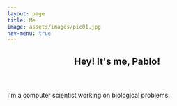 ```yaml
---
layout: page
title: Me
image: assets/images/pic01.jpg
nav-menu: true
---
```


<!-- Main -->
<div id="main" class="alt">
	<!-- One -->
	<section id="one">
		<div class="inner">
			<header class="major">
				<h1>Hey! It's me, Pablo!</h1>
			</header>
			<!-- Content -->
			<p><span class="image left 50%"><img src="{% link assets/images/Me_2.jpg %}" alt="" /></span>I'm a computer scientist working on biological problems. </p>
		</div>
	</section>
</div>
